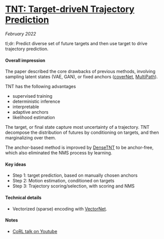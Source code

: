 # [TNT: Target-driveN Trajectory Prediction](https://arxiv.org/abs/2008.08294)

_February 2022_

tl;dr: Predict diverse set of future targets and then use target to drive trajectory prediction.

#### Overall impression
The paper described the core drawbacks of previous methods, involving sampling latent states (VAE, GAN), or fixed anchors ([coverNet](covernet.md), [MultiPath](multipath.md)). 

TNT has the following advantages

- supervised training
- deterministic inference
- interpretable
- adaptive anchors
- likelihood estimation

The target, or final state capture most uncertainty of a trajectory. TNT decompose the distribution of futures by conditioning on targets, and then marginalizing over them.

The anchor-based method is improved by [DenseTNT](dense_tnt.md) to be anchor-free, which also eliminated the NMS process by learning.

#### Key ideas
- Step 1: target prediction, based on manually chosen anchors
- Step 2: Motion estimation, conditioned on targets
- Step 3: Trajectory scoring/selection, with scoring and NMS

#### Technical details
- Vectorized (sparse) encoding with [VectorNet](vectornet.md).

#### Notes
- [CoRL talk on Youtube](https://www.youtube.com/watch?v=iaaCbKncY-8)
